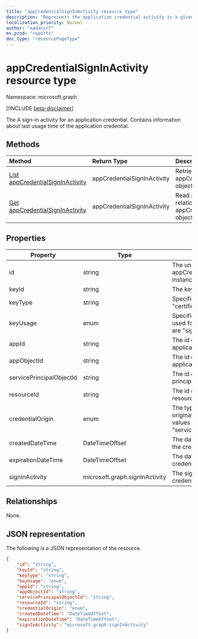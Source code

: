 ```yaml
---
title: "appCredentialSignInActivity resource type"
description: "Represents the application credential activity in a given tenant."
localization_priority: Normal
author: "madansr7"
ms.prod: "reports"
doc_type: "resourcePageType"
---
```


# appCredentialSignInActivity resource type

Namespace: microsoft.graph

[!INCLUDE [beta-disclaimer](../../includes/beta-disclaimer.md)]

The A sign-in activity for an application credential.  Contains information about last usage time of the application credential.

## Methods

| Method                                                                          | Return Type                 | Description                                                                |
| :------------------------------------------------------------------------------ | :-------------------------- | :------------------------------------------------------------------------- |
| [List appCredentialSignInActivity](../api/serviceprincipal-lastusedate-list.md) | appCredentialSignInActivity | Retrieve a list of appCredentialSignInActivity objects.                    |
| [Get appCredentialSignInActivity](../api/serviceprincipal-lastusedate-get.md)   | appCredentialSignInActivity | Read properties and relationships of a appCredentialSignInActivity object. |

## Properties

| Property                 | Type                           | Description                                                                                           |
| ------------------------ | ------------------------------ | ----------------------------------------------------------------------------------------------------- |
| id                       | string                         | The unique identifier of the appCredentialSignInActivity instance in the response.                    |
| keyId                    | string                         | The key id of the credential.                                                                         |
| keyType                  | string                         | Specifies the key type; "certificate" or "secret".                                                    |
| keyUsage                 | enum                           | Specifies what the key was used for; possible values are "sign" or "verify".                          |
| appId                    | string                         | The id of the credential application.                                                                 |
| appObjectId              | string                         | The id of the credential application instance.                                                        |
| servicePrincipalObjectId | string                         | The id of the service principal.                                                                      |
| resourceId               | string                         | The id of the accessed resource.                                                                      |
| credentialOrigin         | enum                           | The type the key credential originated from; possible values are "application" or "servicePrincipal". |
| createdDateTime          | DateTimeOffset                 | The dateTimeOffset when the credential was created.                                                   |
| expirationDateTime       | DateTimeOffset                 | The dateTimeOffset the credential is set to expire.                                                   |
| signInActivity           | microsoft.graph.signInActivity | The sign-in activity of the credential across all flows.                                              |

## Relationships

None.

## JSON representation

The following is a JSON representation of the resource.

```json
{
    "id": "string",
    "keyId": "string",
    "keyType": "string",
    "keyUsage": "enum",
    "appId": "string",
    "appObjectId": "string",
    "servicePrincipalObjectId": "string",
    "resourceId": "string",
    "credentialOrigin": "enum",
    "createdDateTime": "DateTimeOffset",
    "expirationDateTime": "DateTimeOffset",
    "signInActivity": "microsoft.graph.signInActivity"
}
```



